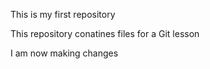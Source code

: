 This is my first repository

This repository conatines files for a Git lesson


I am now making changes
